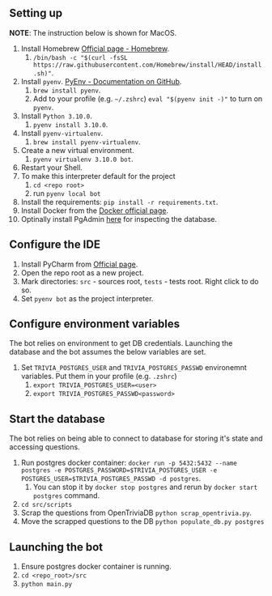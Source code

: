 
## Setting up


**NOTE**: The instruction below is shown for MacOS.
1. Install Homebrew [Official page - Homebrew](https://brew.sh/).
   1. `/bin/bash -c "$(curl -fsSL https://raw.githubusercontent.com/Homebrew/install/HEAD/install.sh)"`.
1. Install `pyenv`. [PyEnv - Documentation on GitHub](https://github.com/pyenv/pyenv).
   1. `brew install pyenv`.
   1. Add to your profile (e.g. `~/.zshrc`) `eval "$(pyenv init -)"` to turn on `pyenv`.
1. Install `Python 3.10.0`.
   1. `pyenv install 3.10.0`.
1. Install `pyenv-virtualenv`.
   1. `brew install pyenv-virtualenv`.
1. Create a new virtual environment.
   1. `pyenv virtualenv 3.10.0 bot`.
1. Restart your Shell.
1. To make this interpreter default for the project
   1. `cd <repo root>`
   1. run `pyenv local bot`
1. Install the requirements: `pip install -r requirements.txt`.
1. Install Docker from the [Docker official page](https://www.docker.com/).
1. Optinally install PgAdmin [here](https://www.postgresql.org/ftp/pgadmin/pgadmin4/) for inspecting the database.


## Configure the IDE
1. Install PyCharm from [Official page](https://www.jetbrains.com/pycharm/).
1. Open the repo root as a new project.
1. Mark directories: `src` - sources root, `tests` - tests root. Right click to do so.
1. Set `pyenv bot` as the project interpreter.


## Configure environment variables

The bot relies on environment to get DB credentials. Launching the database and the bot assumes the below variables are set.

1. Set `TRIVIA_POSTGRES_USER` and `TRIVIA_POSTGRES_PASSWD` environemnt variables. Put them in your profile (e.g. `.zshrc`)
   1. `export TRIVIA_POSTGRES_USER=<user>`
   1. `export TRIVIA_POSTGRES_PASSWD<password>`


## Start the database

The bot relies on being able to connect to database for storing it's state and accessing questions.


1. Run postgres docker container: `docker run -p 5432:5432 --name postgres -e POSTGRES_PASSWORD=$TRIVIA_POSTGRES_USER -e POSTGRES_USER=$TRIVIA_POSTGRES_PASSWD -d postgres`.
   1. You can stop it by `docker stop postgres` and rerun by `docker start postgres` command.
1. `cd src/scripts`
1. Scrap the questions from OpenTriviaDB `python scrap_opentrivia.py`.
1. Move the scrapped questions to the DB `python populate_db.py postgres`


## Launching the bot


1. Ensure postgres docker container is running.
1. `cd <repo_root>/src`
1. `python main.py`
